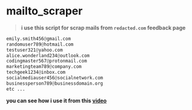 # mailto_scraper
>**i use this script for scrap mails from `redacted.com` feedback page**
```python johndoe123@example.com
emily.smith456@gmail.com
randomuser789@hotmail.com
testuser321@yahoo.com
alice.wonderland234@outlook.com
codingmaster567@protonmail.com
marketingteam789@company.com
techgeek1234@inbox.com
socialmediauser456@socialnetwork.com
businessperson789@businessdomain.org
etc ...
```

**you can see how i use it from this [video](https://www.facebook.com/mchklt.m001x/videos/315419157045853)**
